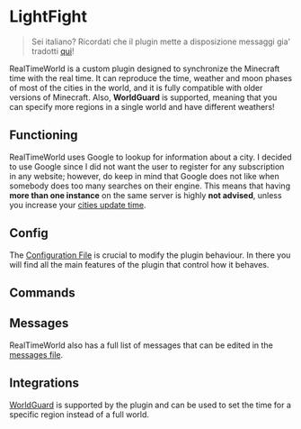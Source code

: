 # LightFight

> Sei italiano?
> Ricordati che il plugin mette a disposizione messaggi gia' tradotti [qui](https://github.com/Fulminazzo/RealTimeWorld/tree/main/italian)!

RealTimeWorld is a custom plugin designed to synchronize the Minecraft time with the real time. It can reproduce the time, weather and moon phases of most of the cities in the world, and it is fully compatible with older versions of Minecraft. Also, **WorldGuard** is supported, meaning that you can specify more regions in a single world and have different weathers!

## Functioning

RealTimeWorld uses Google to lookup for information about a city. I decided to use Google since I did not want the user to register for any subscription in any website; however, do keep in mind that Google does not like when somebody does too many searches on their engine. This means that having **more than one instance** on the same server is highly **not advised**, unless you increase your [cities update time](https://github.com/Fulminazzo/LightFight/wiki/Configuration#cities-update-time).

## Config

The [Configuration File](https://github.com/Fulminazzo/RealTimeWorld/tree/main/config.yml) is crucial to modify the plugin behaviour. In there you will find all the main features of the plugin that control how it behaves.

## Commands


## Messages

RealTimeWorld also has a full list of messages that can be edited in the [messages file](https://github.com/Fulminazzo/RealTimeWorld/tree/main/messages.yml).

## Integrations

[WorldGuard](https://enginehub.org/worldguard) is supported by the plugin and can be used to set the time for a specific region instead of a full world.

